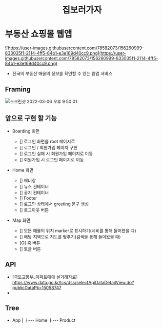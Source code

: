 <h1 align="center">집보러가자</h1>

# 부동산 쇼핑몰 웹앱
![https://user-images.githubusercontent.com/78582073/156260999-833035f1-2114-4ff5-84b1-e3e169d40cc9.png](https://user-images.githubusercontent.com/78582073/156260999-833035f1-2114-4ff5-84b1-e3e169d40cc9.png)
- 전국의 부동산 매물의 정보를 확인할 수 있는 웹앱 서비스

## Framing
![스크린샷 2022-03-06 오후 9 50 01](https://user-images.githubusercontent.com/78582073/156924025-311b98a2-b875-41d5-a153-cfe7c850dd8c.png)


## 앞으로 구현 할 기능

- Boarding 화면
  - [] 로그인 화면을 root 페이지로
  - [] 로그인 / 회원가입 페이지 구현
  - [] 로그인 실패 시 회원가입 페이지로 이동
  - [] 회원가입 시 로그인 페이지로 이동

- Home 화면
  - [] 배너창
  - [] 뉴스 컨테이너
  - [] 공지 컨테이너
  - [] Footer
  - [] 로그인 상태에서 greeting 문구 생성
  - [] 로그아웃 버튼

- Map 화면
  - [] 모든 매물의 위치 marker로 표시하기(네비를 통해 들어왔을 떄)
  - [] 해당 지역으로 지도를 맞추기(검색을 통해 들어왔을 때)
  - [O] 줌 버튼
  - [] 토글 버튼
  

## API

- [국토교통부_아파트매매 실거래자료] https://www.data.go.kr/tcs/dss/selectApiDataDetailView.do?publicDataPk=15058747
- 

## Tree

- App
  |
  ㅏ--- Home
  ㅏ--- Product

